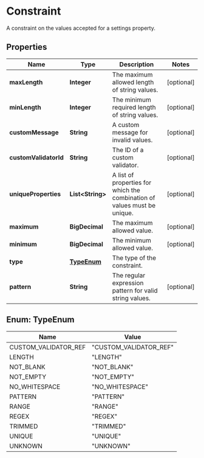 

# Constraint

A constraint on the values accepted for a settings property.

## Properties

| Name | Type | Description | Notes |
|------------ | ------------- | ------------- | -------------|
|**maxLength** | **Integer** | The maximum allowed length of string values. |  [optional] |
|**minLength** | **Integer** | The minimum required length of string values. |  [optional] |
|**customMessage** | **String** | A custom message for invalid values. |  [optional] |
|**customValidatorId** | **String** | The ID of a custom validator. |  [optional] |
|**uniqueProperties** | **List&lt;String&gt;** | A list of properties for which the combination of values must be unique. |  [optional] |
|**maximum** | **BigDecimal** | The maximum allowed value. |  [optional] |
|**minimum** | **BigDecimal** | The minimum allowed value. |  [optional] |
|**type** | [**TypeEnum**](#TypeEnum) | The type of the constraint. |  |
|**pattern** | **String** | The regular expression pattern for valid string values. |  [optional] |



## Enum: TypeEnum

| Name | Value |
|---- | -----|
| CUSTOM_VALIDATOR_REF | &quot;CUSTOM_VALIDATOR_REF&quot; |
| LENGTH | &quot;LENGTH&quot; |
| NOT_BLANK | &quot;NOT_BLANK&quot; |
| NOT_EMPTY | &quot;NOT_EMPTY&quot; |
| NO_WHITESPACE | &quot;NO_WHITESPACE&quot; |
| PATTERN | &quot;PATTERN&quot; |
| RANGE | &quot;RANGE&quot; |
| REGEX | &quot;REGEX&quot; |
| TRIMMED | &quot;TRIMMED&quot; |
| UNIQUE | &quot;UNIQUE&quot; |
| UNKNOWN | &quot;UNKNOWN&quot; |



